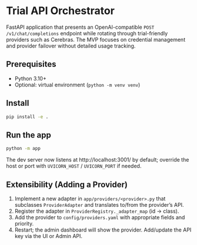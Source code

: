 # Trial API Orchestrator

FastAPI application that presents an OpenAI-compatible `POST /v1/chat/completions` endpoint while rotating through trial-friendly providers such as Cerebras. The MVP focuses on credential management and provider failover without detailed usage tracking.

## Prerequisites

- Python 3.10+
- Optional: virtual environment (`python -m venv venv`)

## Install

```bash
pip install -e .
```

## Run the app

```bash
python -m app
```

The dev server now listens at http://localhost:3001/ by default; override the host or port with `UVICORN_HOST` / `UVICORN_PORT` if needed.

## Extensibility (Adding a Provider)

1) Implement a new adapter in `app/providers/<provider>.py` that subclasses `ProviderAdapter` and translates to/from the provider’s API.
2) Register the adapter in `ProviderRegistry._adapter_map` (id → class).
3) Add the provider to `config/providers.yaml` with appropriate fields and priority.
4) Restart; the admin dashboard will show the provider. Add/update the API key via the UI or Admin API.
